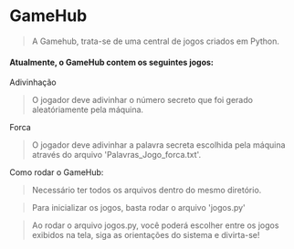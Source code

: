 # GameHub
>A Gamehub, trata-se de uma central de jogos criados em Python.

<h4>Atualmente, o GameHub contem os seguintes jogos: </h4>

Adivinhação
>O jogador deve adivinhar o número secreto que foi gerado aleatóriamente pela máquina.

Forca
>O jogador deve adivinhar a palavra secreta escolhida pela máquina através do arquivo 'Palavras_Jogo_forca.txt'.



Como rodar o GameHub:

>Necessário ter todos os arquivos dentro do mesmo diretório.

>Para inicializar os jogos, basta rodar o arquivo 'jogos.py'

>Ao rodar o arquivo jogos.py, você poderá escolher entre os jogos exibidos na tela, siga as orientações do sistema e divirta-se!

